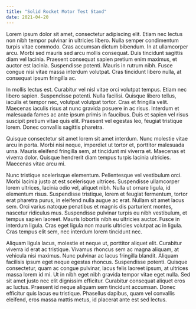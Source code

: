 ```yaml
---
title: "Solid Rocket Motor Test Stand"
date: 2021-04-20
---
```

Lorem ipsum dolor sit amet, consectetur adipiscing elit. Etiam nec lectus non nibh tempor pulvinar in ultricies libero. Nulla semper condimentum turpis vitae commodo. Cras accumsan dictum bibendum. In at ullamcorper arcu. Morbi sed mauris sed arcu mollis consequat. Duis tincidunt sagittis diam vel lacinia. Praesent consequat sapien pretium enim maximus, et auctor est lacinia. Suspendisse potenti. Mauris in rutrum nibh. Fusce congue nisi vitae massa interdum volutpat. Cras tincidunt libero nulla, at consequat ipsum fringilla ac.

In mollis lectus est. Curabitur vel nisl vitae orci volutpat tempus. Etiam nec libero sapien. Suspendisse potenti. Nulla facilisi. Quisque libero tellus, iaculis et tempor nec, volutpat volutpat tortor. Cras et fringilla velit. Maecenas iaculis risus at nunc gravida posuere in ac risus. Interdum et malesuada fames ac ante ipsum primis in faucibus. Duis et sapien vel risus suscipit pretium vitae quis elit. Praesent vel egestas leo, feugiat tristique lorem. Donec convallis sagittis pharetra.

Quisque consectetur sit amet lorem sit amet interdum. Nunc molestie vitae arcu in porta. Morbi nisi neque, imperdiet ut tortor et, porttitor malesuada urna. Mauris eleifend fringilla sem, at tincidunt mi viverra et. Maecenas et viverra dolor. Quisque hendrerit diam tempus turpis lacinia ultricies. Maecenas vitae arcu mi.

Nunc tristique scelerisque elementum. Pellentesque vel vestibulum orci. Morbi lacinia justo at est scelerisque ultrices. Suspendisse ullamcorper lorem ultrices, lacinia odio vel, aliquet nibh. Nulla ut ornare ligula, id elementum risus. Suspendisse tristique, lorem et feugiat fermentum, tortor erat pharetra purus, in eleifend nulla augue ac erat. Nullam sit amet lacus sem. Orci varius natoque penatibus et magnis dis parturient montes, nascetur ridiculus mus. Suspendisse pulvinar turpis eu nibh vestibulum, et tempus sapien laoreet. Mauris lobortis nibh eu ultricies auctor. Fusce in interdum ligula. Cras eget ligula non mauris ultricies volutpat ac in ligula. Cras tempus elit sem, nec interdum lorem tincidunt nec.

Aliquam ligula lacus, molestie et neque ut, porttitor aliquet elit. Curabitur viverra id erat ac tristique. Vivamus rhoncus sem ac magna aliquam, at vehicula nisi maximus. Nunc pulvinar ac lacus fringilla blandit. Aliquam facilisis ipsum eget neque egestas rhoncus. Suspendisse potenti. Quisque consectetur, quam ac congue pulvinar, lacus felis laoreet ipsum, at ultrices massa lorem id mi. Ut in nibh eget nibh gravida tempor vitae eget nulla. Sed sit amet justo nec elit dignissim efficitur. Curabitur consequat aliquet eros ac luctus. Praesent id neque aliquam sem tincidunt accumsan. Donec efficitur quis lacus eu tristique. Phasellus dapibus, quam vel convallis eleifend, eros massa mattis metus, id placerat ante est sed lectus.
